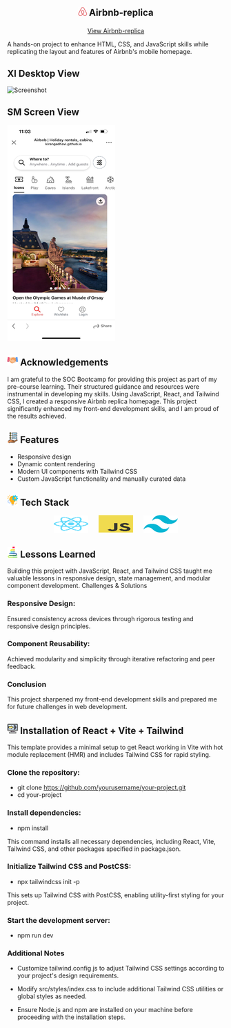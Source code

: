 
## <p align="center"><img src="src/assets/airbnb-1.svg" alt="Logo" width="20" height="20"> Airbnb-replica</p>


<p align="center">
  <a href="https://kirangadhavi.github.io/airbnb-replica/">View Airbnb-replica</a></p>

A hands-on project to enhance HTML, CSS, and JavaScript skills while replicating the layout and features of Airbnb's mobile homepage.
## Xl Desktop View
![Screenshot](src/assets/desktop.png)
## SM Screen View
<img src="src/assets/mobileVersion.jpg" alt="React Logo" width="250" height="500" style="margin-right: 20px;">

## <img src="src/assets/handshake.png" alt="Logo" width="25" height="25"> Acknowledgements

I am grateful to the SOC Bootcamp for providing this project as part of my pre-course learning. Their structured guidance and resources were instrumental in developing my skills. Using JavaScript, React, and Tailwind CSS, I created a responsive Airbnb replica homepage. This project significantly enhanced my front-end development skills, and I am proud of the results achieved.

## <img src="src/assets/new-features.png" alt="Logo" width="25" height="25"> Features

- Responsive design
- Dynamic content rendering
- Modern UI components with Tailwind CSS
- Custom JavaScript functionality and manually curated data

## <img src="src/assets/tech-icon.png" alt="Logo" width="25" height="25"> Tech Stack

<p align="center">
  <img src="src/assets/react-2.svg" alt="React Logo" width="80" height="40" style="margin-right: 20px;">
  <img src="src/assets/logo-javascript.svg" alt="JavaScript Logo" width="80" height="40" style="margin-right: 20px;">
  <img src="src/assets/tailwind-css-2.svg" alt="Tailwind CSS Logo" width="80" height="40">
</p>

## <img src="src/assets/goal.png" alt="Logo" width="25" height="25"> Lessons Learned

Building this project with JavaScript, React, and Tailwind CSS taught me valuable lessons in responsive design, state management, and modular component development.
Challenges & Solutions

### Responsive Design:
Ensured consistency across devices through rigorous testing and responsive design principles.

### Component Reusability:
Achieved modularity and simplicity through iterative refactoring and peer feedback.

### Conclusion
This project sharpened my front-end development skills and prepared me for future challenges in web development.

## <img src="src/assets/install.png" alt="Logo" width="25" height="25"> Installation of React + Vite + Tailwind 

This template provides a minimal setup to get React working in Vite with hot module replacement (HMR) and includes Tailwind CSS for rapid styling.
### Clone the repository:
* git clone https://github.com/yourusername/your-project.git
* cd your-project
### Install dependencies:

* npm install

This command installs all necessary dependencies, including React, Vite, Tailwind CSS, and other packages specified in package.json.

### Initialize Tailwind CSS and PostCSS:
* npx tailwindcss init -p

This sets up Tailwind CSS with PostCSS, enabling utility-first styling for your project.

### Start the development server:
* npm run dev

### Additional Notes

* Customize tailwind.config.js to adjust Tailwind CSS settings according to your project's design requirements.

* Modify src/styles/index.css to include additional Tailwind CSS utilities or global styles as needed.
    
* Ensure Node.js and npm are installed on your machine before proceeding with the installation steps.

